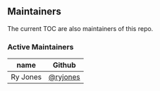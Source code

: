 ## Maintainers

The current TOC are also maintainers of this repo.

### Active Maintainers
| name     | Github    | 
|----------|-----------|
| Ry Jones | [@ryjones](https://github.com/ryjones) |
